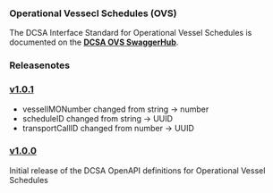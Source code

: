 ### Operational Vessecl Schedules (OVS)

The DCSA Interface Standard for Operational Vessel Schedules is documented on the [**DCSA OVS SwaggerHub**](https://app.swaggerhub.com/apis/dcsaorg/DCSA_OVS).


### Releasenotes

### [v1.0.1](https://app.swaggerhub.com/apis-docs/dcsaorg/DCSA_OVS/1.0.1)

* vesselIMONumber changed from string -> number
* scheduleID changed from string -> UUID
* transportCallID changed from number -> UUID

### [v1.0.0](https://app.swaggerhub.com/apis-docs/dcsaorg/DCSA_OVS/1.0.0)

Initial release of the DCSA OpenAPI definitions for Operational Vessel Schedules
